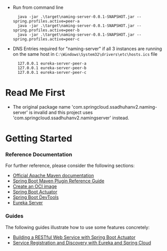 
* Run from command line


        java -jar .\target\naming-server-0.0.1-SNAPSHOT.jar --spring.profiles.active=peer-a
        java -jar .\target\naming-server-0.0.1-SNAPSHOT.jar --spring.profiles.active=peer-b
        java -jar .\target\naming-server-0.0.1-SNAPSHOT.jar --spring.profiles.active=peer-c


* DNS Entries required for "naming-server" if all 3 instances are running on the same host
  in ```C:\Windows\System32\drivers\etc\hosts.ics``` file


        127.0.0.1 eureka-server-peer-a
        127.0.0.1 eureka-server-peer-b
        127.0.0.1 eureka-server-peer-c

# Read Me First

* The original package name 'com.springcloud.ssadhuhanv2.naming-server' is invalid and this project uses 'com.springcloud.ssadhuhanv2.namingserver' instead.

# Getting Started

### Reference Documentation
For further reference, please consider the following sections:

* [Official Apache Maven documentation](https://maven.apache.org/guides/index.html)
* [Spring Boot Maven Plugin Reference Guide](https://docs.spring.io/spring-boot/docs/2.6.1/maven-plugin/reference/html/)
* [Create an OCI image](https://docs.spring.io/spring-boot/docs/2.6.1/maven-plugin/reference/html/#build-image)
* [Spring Boot Actuator](https://docs.spring.io/spring-boot/docs/2.6.1/reference/htmlsingle/#production-ready)
* [Spring Boot DevTools](https://docs.spring.io/spring-boot/docs/2.6.1/reference/htmlsingle/#using-boot-devtools)
* [Eureka Server](https://docs.spring.io/spring-cloud-netflix/docs/current/reference/html/#spring-cloud-eureka-server)

### Guides
The following guides illustrate how to use some features concretely:

* [Building a RESTful Web Service with Spring Boot Actuator](https://spring.io/guides/gs/actuator-service/)
* [Service Registration and Discovery with Eureka and Spring Cloud](https://spring.io/guides/gs/service-registration-and-discovery/)

